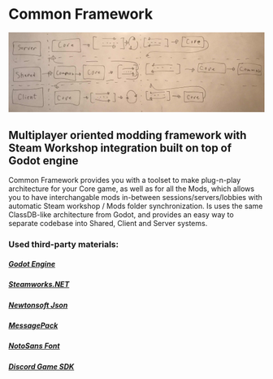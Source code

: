 # Common Framework
![Common architecture](/Info/Architecture.png)
## Multiplayer oriented modding framework with Steam Workshop integration built on top of Godot engine

Common Framework provides you with a toolset to make plug-n-play architecture for your
Core game, as well as for all the Mods, which allows you to have interchangable mods in-between
sessions/servers/lobbies with automatic Steam workshop / Mods folder synchronization. Is uses the
same ClassDB-like architecture from Godot, and provides an easy way to separate codebase into 
Shared, Client and Server systems.

### Used third-party materials:
##### [Godot Engine](https://godotengine.org/)
##### [Steamworks.NET](https://steamworks.github.io/)
##### [Newtonsoft Json](https://www.newtonsoft.com/json)
##### [MessagePack](https://github.com/neuecc/MessagePack-CSharp)
##### [NotoSans Font](https://www.google.com/get/noto/)
##### [Discord Game SDK](https://discordapp.com/developers/docs/game-sdk/sdk-starter-guide)